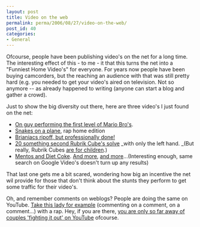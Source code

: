 ```yaml
---
layout: post
title: Video on the web
permalink: perma/2006/08/27/video-on-the-web/
post_id: 40
categories: 
- General
---
```


Ofcourse, people have been publishing video's on the net for a long time. The
interesting effect of this - to me - it that this turns the net into a
"Funniest Home Video's" for everyone. For years now people have been buying
camcorders, but the reaching an audience with that was still pretty hard (e.g.
you needed to get your video's aired on television. Not so anymore -- as
already happened to writing (anyone can start a blog and gather a crowd).

Just to show the big diversity out there, here are three video's I just found
on the net:

* <a href="http://video.google.com/videoplay?docid=-2139555376132383479&q=mario">On guy <u>performing</u> the first level of Mario Bro's</a>.
* <a href="http://youtube.com/watch?mode=related&v=W8-FbR4CinE">Snakes on a plane</a>, rap home edition
* <a href="http://www.youtube.com/watch?v=GMwNk22u1T8">Brianiacs ripoff, but professionally done!</a>
* <a href="http://www.youtube.com/watch?v=NJz02Nh99Cs">20 something second Rubrik Cube's solve</a> _with only the left hand. _(But really, Rubrik Cubes <a href="http://www.youtube.com/watch?v=uSe1Ad2lE9c&NR">are for children</a>.)
* <a href="http://www.youtube.com/watch?v=x_iG4qDd_mk&NR">Mentos and Diet Coke</a>. <a href="http://www.youtube.com/watch?v=12f1as8wIHw&mode=related&search=">And more</a>, <a href="http://www.youtube.com/watch?v=WcxE2hlhSes&mode=related&search=">and more</a>...(Interesting enough, same search on Google Video's doesn't turn up any results)

That last one gets me a bit scared, wondering how big an incentive the net wil
provide for those that don't think about the stunts they perform to get some
traffic for their video's.

Oh, and remember comments on weblogs? People are doing the same on YouTube. <a
href="http://www.youtube.com/watch?v=CQO3K8BcyGM">Take this lady for
example</a> (commenting on a comment, on a comment...) with a rap. Hey, if you
are there, <a href="http://www.youtube.com/watch?v=rafpJ7DzqQ4&NR">you are only
so far away of couples 'fighting it out' on YouTube</a> ofcourse.
